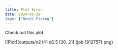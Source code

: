 ```yaml
---
title: Plot Error
date: 2024-06-29
tags: ["Needs Fixing"]
---
```


Check out this plot

![Plot](outputs/n2 l41 d0.5 [20, 21] (job 1912757).png)

